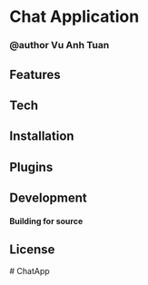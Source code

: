 # Chat Application
### @author Vu Anh Tuan

## Features
## Tech
## Installation
## Plugins
## Development
#### Building for source
## License
#   C h a t A p p  
 